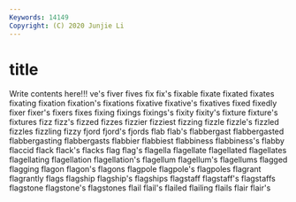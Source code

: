 ```yaml
---
Keywords: 14149
Copyright: (C) 2020 Junjie Li
---
```


# title

Write contents here!!!
ve's 
fiver 
fives
fix 
fix's 
fixable 
fixate 
fixated 
fixates 
fixating 
fixation 
fixation's 
fixations
fixative 
fixative's 
fixatives 
fixed 
fixedly 
fixer 
fixer's 
fixers 
fixes 
fixing
fixings 
fixings's 
fixity 
fixity's 
fixture 
fixture's 
fixtures 
fizz 
fizz's 
fizzed
fizzes 
fizzier 
fizziest 
fizzing 
fizzle 
fizzle's 
fizzled 
fizzles 
fizzling 
fizzy
fjord 
fjord's 
fjords 
flab 
flab's 
flabbergast 
flabbergasted 
flabbergasting 
flabbergasts 
flabbier
flabbiest 
flabbiness 
flabbiness's 
flabby 
flaccid 
flack 
flack's 
flacks 
flag 
flag's
flagella 
flagellate 
flagellated 
flagellates 
flagellating 
flagellation 
flagellation's 
flagellum 
flagellum's 
flagellums
flagged 
flagging 
flagon 
flagon's 
flagons 
flagpole 
flagpole's 
flagpoles 
flagrant 
flagrantly
flags 
flagship 
flagship's 
flagships 
flagstaff 
flagstaff's 
flagstaffs 
flagstone 
flagstone's 
flagstones
flail 
flail's 
flailed 
flailing 
flails 
flair 
flair's 
